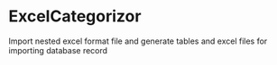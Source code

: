 # ExcelCategorizor
Import nested excel format file and generate tables and excel files for importing database record
